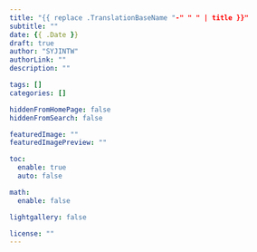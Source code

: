 ```yaml
---
title: "{{ replace .TranslationBaseName "-" " " | title }}"
subtitle: ""
date: {{ .Date }}
draft: true
author: "SYJINTW"
authorLink: ""
description: ""

tags: []
categories: []

hiddenFromHomePage: false
hiddenFromSearch: false

featuredImage: ""
featuredImagePreview: ""

toc:
  enable: true
  auto: false

math:
  enable: false

lightgallery: false

license: ""
---
```


